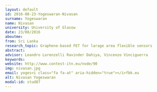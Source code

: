 ```yaml
---
layout: default 
id: 2016-08-23-Yogeswaran-Nivasan
surname: Yogeswaran
name: Nivasan
university: University of Glasow
date: 23/08/2016
aboutme: 
from: Sri Lanka
research_topic: Graphene-based FET for larage area flexible sensors
abstract: 
advisor: Leandro Lorenzelli Ravinder Dahiya, Vincenzo Vinciguerra
keywords: 
website: http://www.contest-itn.eu/node/90
img: nivasan.jpg
email: yoges<i class="fa fa-at" aria-hidden="true"></i>fbk.eu
alt: Nivasan Yogeswaran
modal-id: stud87
---
```


